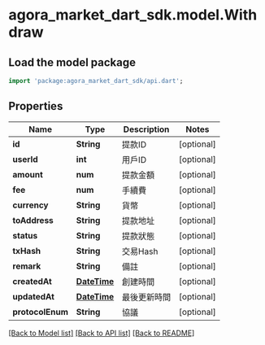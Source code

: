 # agora_market_dart_sdk.model.Withdraw

## Load the model package
```dart
import 'package:agora_market_dart_sdk/api.dart';
```

## Properties
Name | Type | Description | Notes
------------ | ------------- | ------------- | -------------
**id** | **String** | 提款ID | [optional] 
**userId** | **int** | 用戶ID | [optional] 
**amount** | **num** | 提款金額 | [optional] 
**fee** | **num** | 手續費 | [optional] 
**currency** | **String** | 貨幣 | [optional] 
**toAddress** | **String** | 提款地址 | [optional] 
**status** | **String** | 提款狀態 | [optional] 
**txHash** | **String** | 交易Hash | [optional] 
**remark** | **String** | 備註 | [optional] 
**createdAt** | [**DateTime**](DateTime.md) | 創建時間 | [optional] 
**updatedAt** | [**DateTime**](DateTime.md) | 最後更新時間 | [optional] 
**protocolEnum** | **String** | 協議 | [optional] 

[[Back to Model list]](../README.md#documentation-for-models) [[Back to API list]](../README.md#documentation-for-api-endpoints) [[Back to README]](../README.md)


